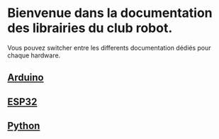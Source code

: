 # Bienvenue dans la documentation des librairies du club robot.
Vous pouvez switcher entre les differents documentation dédiés pour chaque hardware.

## [Arduino](../../arduino/html/index.html)

## [ESP32](../../esp32/html/index.html)

## [Python](../../python/html/index.html)
